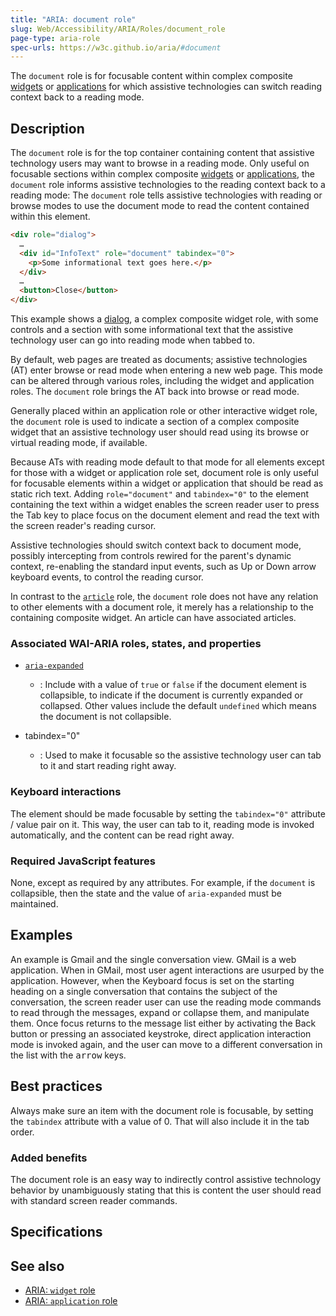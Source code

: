 ```yaml
---
title: "ARIA: document role"
slug: Web/Accessibility/ARIA/Roles/document_role
page-type: aria-role
spec-urls: https://w3c.github.io/aria/#document
---
```




The `document` role is for focusable content within complex composite [widgets](/Web/Accessibility/ARIA/Roles/widget_role) or [applications](/Web/Accessibility/ARIA/Roles/application_role) for which assistive technologies can switch reading context back to a reading mode.

## Description

The `document` role is for the top container containing content that assistive technology users may want to browse in a reading mode. Only useful on focusable sections within complex composite [widgets](/Web/Accessibility/ARIA/Roles/widget_role) or [applications](/Web/Accessibility/ARIA/Roles/application_role), the `document` role informs assistive technologies to the reading context back to a reading mode: The `document` role tells assistive technologies with reading or browse modes to use the document mode to read the content contained within this element.

```html
<div role="dialog">
  …
  <div id="InfoText" role="document" tabindex="0">
    <p>Some informational text goes here.</p>
  </div>
  …
  <button>Close</button>
</div>
```

This example shows a [dialog](/Web/Accessibility/ARIA/Roles/dialog_role), a complex composite widget role, with some controls and a section with some informational text that the assistive technology user can go into reading mode when tabbed to.

By default, web pages are treated as documents; assistive technologies (AT) enter browse or read mode when entering a new web page. This mode can be altered through various roles, including the widget and application roles. The `document` role brings the AT back into browse or read mode.

Generally placed within an application role or other interactive widget role, the `document` role is used to indicate a section of a complex composite widget that an assistive technology user should read using its browse or virtual reading mode, if available.

Because ATs with reading mode default to that mode for all elements except for those with a widget or application role set, document role is only useful for focusable elements within a widget or application that should be read as static rich text. Adding `role="document"` and `tabindex="0"` to the element containing the text within a widget enables the screen reader user to press the Tab key to place focus on the document element and read the text with the screen reader's reading cursor.

Assistive technologies should switch context back to document mode, possibly intercepting from controls rewired for the parent's dynamic context, re-enabling the standard input events, such as Up or Down arrow keyboard events, to control the reading cursor.

In contrast to the [`article`](/Web/Accessibility/ARIA/Roles/article_role) role, the `document` role does not have any relation to other elements with a document role, it merely has a relationship to the containing composite widget. An article can have associated articles.

### Associated WAI-ARIA roles, states, and properties

- [`aria-expanded`](/Web/Accessibility/ARIA/Attributes/aria-expanded)

  - : Include with a value of `true` or `false` if the document element is collapsible, to indicate if the document is currently expanded or collapsed. Other values include the default `undefined` which means the document is not collapsible.

- tabindex="0"
  - : Used to make it focusable so the assistive technology user can tab to it and start reading right away.

### Keyboard interactions

The element should be made focusable by setting the `tabindex="0"` attribute / value pair on it. This way, the user can tab to it, reading mode is invoked automatically, and the content can be read right away.

### Required JavaScript features

None, except as required by any attributes. For example, if the `document` is collapsible, then the state and the value of `aria-expanded` must be maintained.

## Examples

An example is Gmail and the single conversation view. GMail is a web application. When in GMail, most user agent interactions are usurped by the application. However, when the Keyboard focus is set on the starting heading on a single conversation that contains the subject of the conversation, the screen reader user can use the reading mode commands to read through the messages, expand or collapse them, and manipulate them. Once focus returns to the message list either by activating the Back button or pressing an associated keystroke, direct application interaction mode is invoked again, and the user can move to a different conversation in the list with the <kbd>arrow</kbd> keys.

## Best practices

Always make sure an item with the document role is focusable, by setting the `tabindex` attribute with a value of 0. That will also include it in the tab order.

### Added benefits

The document role is an easy way to indirectly control assistive technology behavior by unambiguously stating that this is content the user should read with standard screen reader commands.

## Specifications



## See also

- [ARIA: `widget` role](/Web/Accessibility/ARIA/Roles/widget_role)
- [ARIA: `application` role](/Web/Accessibility/ARIA/Roles/application_role)
